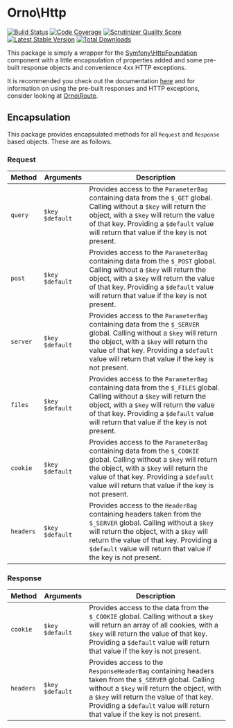 # Orno\Http

[![Build Status](https://travis-ci.org/orno/http.png?branch=master)](https://travis-ci.org/orno/http)
[![Code Coverage](https://scrutinizer-ci.com/g/orno/http/badges/coverage.png?s=1b0cda2434b853f84d4c672d35c27affc556fd5b)](https://scrutinizer-ci.com/g/orno/http/)
[![Scrutinizer Quality Score](https://scrutinizer-ci.com/g/orno/http/badges/quality-score.png?s=d9fde5f29191fdfdeac82e49e4d0bc8243932573)](https://scrutinizer-ci.com/g/orno/http/)
[![Latest Stable Version](https://poser.pugx.org/orno/http/v/stable.png)](https://packagist.org/packages/orno/http)
[![Total Downloads](https://poser.pugx.org/orno/http/downloads.png)](https://packagist.org/packages/orno/http)

This package is simply a wrapper for the [Symfony\HttpFoundation](http://symfony.com/doc/current/components/http_foundation/introduction.html) component with a little encapsulation of properties added and some pre-built response objects and convenience 4xx HTTP exceptions.

It is recommended you check out the documentation [here](http://symfony.com/doc/current/components/http_foundation/introduction.html) and for information on using the pre-built responses and HTTP exceptions, consider looking at [Orno\Route](https://github.com/orno/route).

## Encapsulation

This package provides encapsulated methods for all `Request` and `Response` based objects. These are as follows.

### Request

| Method    | Arguments         | Description                                                                                                                                                                                                                                                                 |
| --------- | ----------------- | --------------------------------------------------------------------------------------------------------------------------------------------------------------------------------------------------------------------------------------------------------------------------- |
| `query`   | `$key` `$default` | Provides access to the `ParameterBag` containing data from the `$_GET` global. Calling without a `$key` will return the object, with a `$key` will return the value of that key. Providing a `$default` value will return that value if the key is not present.             |
| `post`    | `$key` `$default` | Provides access to the `ParameterBag` containing data from the `$_POST` global. Calling without a `$key` will return the object, with a `$key` will return the value of that key. Providing a `$default` value will return that value if the key is not present.            |
| `server`  | `$key` `$default` | Provides access to the `ParameterBag` containing data from the `$_SERVER` global. Calling without a `$key` will return the object, with a `$key` will return the value of that key. Providing a `$default` value will return that value if the key is not present.          |
| `files`   | `$key` `$default` | Provides access to the `ParameterBag` containing data from the `$_FILES` global. Calling without a `$key` will return the object, with a `$key` will return the value of that key. Providing a `$default` value will return that value if the key is not present.           |
| `cookie`  | `$key` `$default` | Provides access to the `ParameterBag` containing data from the `$_COOKIE` global. Calling without a `$key` will return the object, with a `$key` will return the value of that key. Providing a `$default` value will return that value if the key is not present.          |
| `headers` | `$key` `$default` | Provides access to the `HeaderBag` containing headers taken from the `$_SERVER` global. Calling without a `$key` will return the object, with a `$key` will return the value of that key. Providing a `$default` value will return that value if the key is not present.    |

### Response

| Method    | Arguments         | Description                                                                                                                                                                                                                                                                      |
| --------- | ----------------- | -------------------------------------------------------------------------------------------------------------------------------------------------------------------------------------------------------------------------------------------------------------------------------- |
| `cookie`  | `$key` `$default` | Provides access to the data from the `$_COOKIE` global. Calling without a `$key` will return an array of all cookies, with a `$key` will return the value of that key. Providing a `$default` value will return that value if the key is not present.                            |
| `headers` | `$key` `$default` | Provides access to the `ResponseHeaderBag` containing headers taken from the `$_SERVER` global. Calling without a `$key` will return the object, with a `$key` will return the value of that key. Providing a `$default` value will return that value if the key is not present. |
